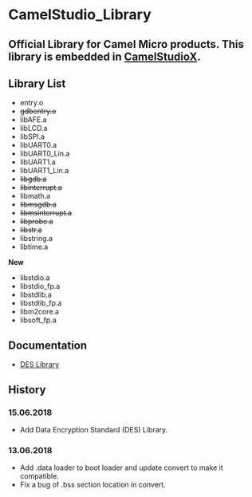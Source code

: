 # CamelStudio_Library
Official Library for Camel Micro products. This library is embedded in [CamelStudioX](https://github.com/daizhirui/CamelStudioX_Mac/releases/latest).
----

## Library List
- entry.o
- ~~gdbentry.o~~
- libAFE.a
- libLCD.a
- libSPI.a
- libUART0.a
- libUART0_Lin.a
- libUART1.a
- libUART1_Lin.a
- ~~libgdb.a~~
- ~~libinterrupt.a~~
- libmath.a
- ~~libmsgdb.a~~
- ~~libmsinterrupt.a~~
- ~~libprobe.a~~
- ~~libstr.a~~
- libstring.a
- libtime.a

**New**

- libstdio.a
- libstdio_fp.a
- libstdlib.a
- libstdlib_fp.a
- libm2core.a
- libsoft_fp.a

## Documentation

- [DES Library](Official/src/DES/README.md)

## History

### 15.06.2018

- Add Data Encryption Standard (DES) Library.

### 13.06.2018

- Add .data loader to boot loader and update convert to make it compatible.
- Fix a bug of .bss section location in convert.
